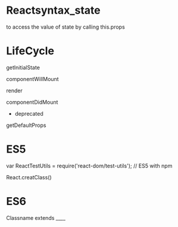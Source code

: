 # Reactsyntax_state
to access the value of state by calling this.props


# LifeCycle

 getInitialState
 
 componentWillMount
 
 render
 
 componentDidMount
 
 * deprecated
 
 getDefaultProps
 
 # ES5
 
 var ReactTestUtils = require('react-dom/test-utils'); // ES5 with npm
 
 React.creatClass()
 
 
 
 # ES6
 
 Classname extends ____
 
 
  
  
